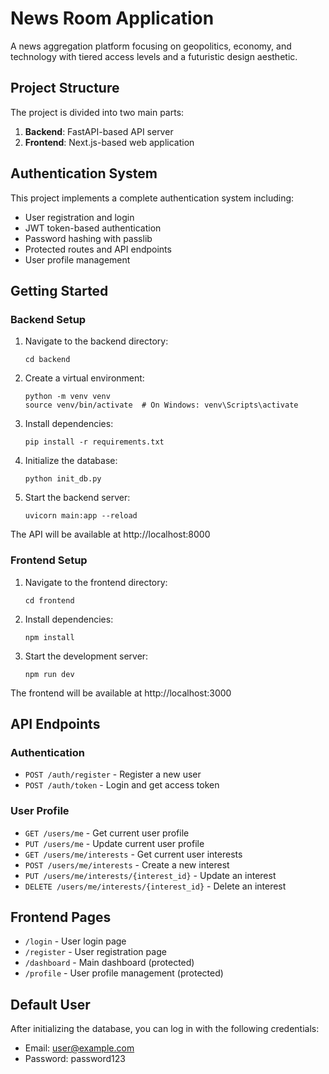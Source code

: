 # News Room Application

A news aggregation platform focusing on geopolitics, economy, and technology with tiered access levels and a futuristic design aesthetic.

## Project Structure

The project is divided into two main parts:

1. **Backend**: FastAPI-based API server
2. **Frontend**: Next.js-based web application

## Authentication System

This project implements a complete authentication system including:

- User registration and login
- JWT token-based authentication
- Password hashing with passlib
- Protected routes and API endpoints
- User profile management

## Getting Started

### Backend Setup

1. Navigate to the backend directory:
   ```
   cd backend
   ```

2. Create a virtual environment:
   ```
   python -m venv venv
   source venv/bin/activate  # On Windows: venv\Scripts\activate
   ```

3. Install dependencies:
   ```
   pip install -r requirements.txt
   ```

4. Initialize the database:
   ```
   python init_db.py
   ```

5. Start the backend server:
   ```
   uvicorn main:app --reload
   ```

The API will be available at http://localhost:8000

### Frontend Setup

1. Navigate to the frontend directory:
   ```
   cd frontend
   ```

2. Install dependencies:
   ```
   npm install
   ```

3. Start the development server:
   ```
   npm run dev
   ```

The frontend will be available at http://localhost:3000

## API Endpoints

### Authentication

- `POST /auth/register` - Register a new user
- `POST /auth/token` - Login and get access token

### User Profile

- `GET /users/me` - Get current user profile
- `PUT /users/me` - Update current user profile
- `GET /users/me/interests` - Get current user interests
- `POST /users/me/interests` - Create a new interest
- `PUT /users/me/interests/{interest_id}` - Update an interest
- `DELETE /users/me/interests/{interest_id}` - Delete an interest

## Frontend Pages

- `/login` - User login page
- `/register` - User registration page
- `/dashboard` - Main dashboard (protected)
- `/profile` - User profile management (protected)

## Default User

After initializing the database, you can log in with the following credentials:

- Email: user@example.com
- Password: password123

